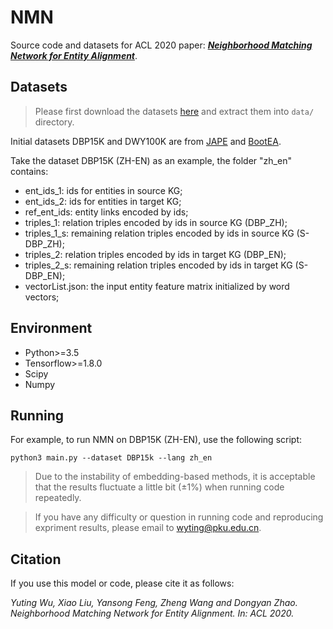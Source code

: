 # NMN

Source code and datasets for ACL 2020 paper: [***Neighborhood Matching Network for Entity Alignment***](https://arxiv.org/pdf/2005.05607.pdf).

## Datasets

> Please first download the datasets [here](https://drive.google.com/drive/folders/1SN3JAV3clMMUPQ0M6LTJQ4GZ8JFLTy0s?usp=sharing) and extract them into `data/` directory.

Initial datasets DBP15K and DWY100K are from [JAPE](https://github.com/nju-websoft/JAPE) and [BootEA](https://github.com/nju-websoft/BootEA).

Take the dataset DBP15K (ZH-EN) as an example, the folder "zh_en" contains:
* ent_ids_1: ids for entities in source KG;
* ent_ids_2: ids for entities in target KG;
* ref_ent_ids: entity links encoded by ids;
* triples_1: relation triples encoded by ids in source KG (DBP_ZH);
* triples_1_s: remaining relation triples encoded by ids in source KG (S-DBP_ZH);
* triples_2: relation triples encoded by ids in target KG (DBP_EN);
* triples_2_s: remaining relation triples encoded by ids in target KG (S-DBP_EN);
* vectorList.json: the input entity feature matrix initialized by word vectors;

## Environment

* Python>=3.5
* Tensorflow>=1.8.0
* Scipy
* Numpy

## Running

For example, to run NMN on DBP15K (ZH-EN), use the following script:
```
python3 main.py --dataset DBP15k --lang zh_en
```


> Due to the instability of embedding-based methods, it is acceptable that the results fluctuate a little bit (±1%) when running code repeatedly.

> If you have any difficulty or question in running code and reproducing expriment results, please email to wyting@pku.edu.cn.

## Citation

If you use this model or code, please cite it as follows:

*Yuting Wu, Xiao Liu, Yansong Feng, Zheng Wang and Dongyan Zhao. Neighborhood Matching Network for Entity Alignment. In: ACL 2020.*
